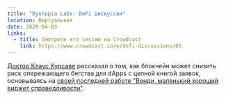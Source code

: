 ```yaml
---
title: "Dystopia Labs: DeFi дискуссии"
location: Виртуальная
date: 2020-04-03
links:
  - title: Смотрите его сессию на Crowdcast
    link: https://www.crowdcast.io/e/defi-discussions/85
---
```


<a href="https://twitter.com/KursaweKlaus" target="_blank">Доктор Клаус Курсаве</a> рассказал о том, как блокчейн может снизить риск опережающего бегства для dApps с цепной книгой заявок, основываясь на <a href="https://vega.xyz/papers/fairness.pdf" target="_blank">своей последней работе "Венди, маленький хороший виджет справедливости"</a>.
